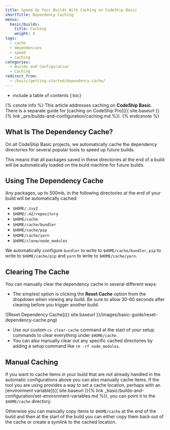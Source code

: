```yaml
---
title: Speed Up Your Builds With Caching on CodeShip Basic
shortTitle: Dependency Caching
menus:
  basic/builds:
    title: Caching
    weight: 4
tags:
  - cache
  - dependencies
  - speed
  - caching
categories:
  - Builds and Configuration  
  - Caching
redirect_from:
  - /basic/getting-started/dependency-cache/
---
```


* include a table of contents
{:toc}

{% csnote info %}
This article addresses caching on **CodeShip Basic**. There is a separate guide for [caching on CodeShip Pro]({{ site.baseurl }}{% link _pro/builds-and-configuration/caching.md %}).
{% endcsnote %}

## What Is The Dependency Cache?

On all CodeShip Basic projects, we automatically cache the dependency directories for several popular tools to speed up future builds.

This means that all packages saved in these directories at the end of a build will be automatically loaded on the build machine for future builds.

## Using The Dependency Cache

Any packages, up to 500mb, in the following directories at the end of your build will be automatically cached:

- `$HOME/.ivy2`
- `$HOME/.m2/repository`
- `$HOME/cache`
- `$HOME/cache/bundler`
- `$HOME/cache/pip`
- `$HOME/cache/yarn`
- `$HOME/clone/node_modules`

We automatically configure `bundler` to write to `$HOME/cache/bundler`, `pip` to write to `$HOME/cache/pip` and `yarn` to write to `$HOME/cache/yarn`.

## Clearing The Cache

You can manually clear the dependency cache in several different ways:

- The simplest option is clicking the **Reset Cache** option from the dropdown when viewing any build. Be sure to allow 30-60 seconds after clearing before you trigger another build.

![Reset Dependency Cache]({{ site.baseurl }}/images/basic-guide/reset-dependency-cache.png)

- Use our custom `cs clear-cache` command at the start of your setup commands to clear everything under `$HOME/cache`.
- You can also manually clear out any specific cached directories by adding a setup command like `rm -rf node_modules`.

## Manual Caching

If you want to cache items in your build that are not already handled in the automatic configurations above you can also manually cache items. If the tool you are using provides a way to set a cache location, perhaps with an [environment variable]({{ site.baseurl }}{% link _basic/builds-and-configuration/set-environment-variables.md %}), you can point it to the `$HOME/cache` directory.

Otherwise you can manually copy items to `$HOME/cache` at the end of the build and then at the start of the build you can either copy them back out of the cache or create a symlink to the cached location.
